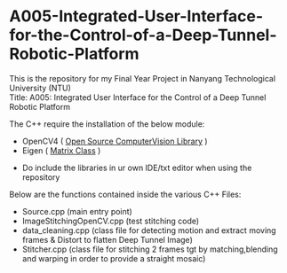 # A005-Integrated-User-Interface-for-the-Control-of-a-Deep-Tunnel-Robotic-Platform

This is the repository for my Final Year Project in Nanyang Technological University (NTU) <br />
Title: A005: Integrated User Interface for the Control of a Deep Tunnel Robotic Platform

The C++ require the installation of the below module:
- OpenCV4 ( [Open Source ComputerVision Library](https://github.com/opencv/opencv) )
- Eigen ( [Matrix Class](https://eigen.tuxfamily.org/dox/group__TutorialMatrixClass.html) )
* Do include the libraries in ur own IDE/txt editor when using the repository

Below are the functions contained inside the various C++ Files:
- Source.cpp (main entry point)
- ImageStitchingOpenCV.cpp (test stitching code)
- data_cleaning.cpp (class file for detecting motion and extract moving frames & Distort to flatten Deep Tunnel Image)
- Stitcher.cpp (class file for stitching 2 frames tgt by matching,blending and warping in order to provide a straight mosaic)
